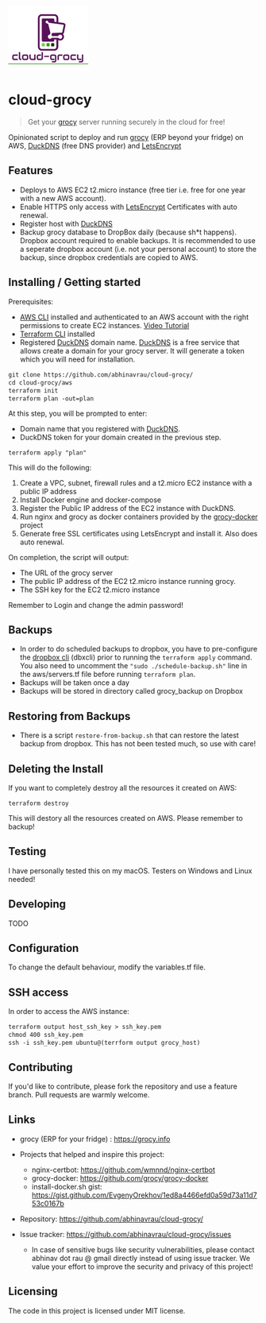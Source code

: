 ![Logo of the project](images/cloud-grocy-logo.png)

# cloud-grocy
> Get your [grocy](https://grocy.info) server running securely in the cloud for free!

Opinionated script to deploy and run [grocy](https://grocy.info) (ERP beyond your fridge) on AWS, [DuckDNS](https://duckdns.org) (free DNS provider) and [LetsEncrypt](https://letsencrypt.org/)

## Features

* Deploys to AWS EC2 t2.micro instance (free tier i.e. free for one year with a new AWS account).
* Enable HTTPS only access with [LetsEncrypt](https://letsencrypt.org/) Certificates with auto renewal.
* Register host with [DuckDNS](https://duckdns.org)
* Backup grocy database to DropBox daily (because sh*t happens). Dropbox account required to enable backups. It is recommended to use a seperate dropbox account (i.e. not your personal account) to store the backup, since dropbox credentials are copied to AWS. 

## Installing / Getting started

Prerequisites:
* [AWS CLI](https://docs.aws.amazon.com/cli/latest/userguide/install-cliv2.html) installed and authenticated to an AWS account with the right permissions to create EC2 instances. [Video Tutorial](https://www.youtube.com/watch?v=FOK5BPy30HQ)
* [Terraform CLI](https://learn.hashicorp.com/terraform/getting-started/install.html) installed
* Registered [DuckDNS](htts://duckdns.org) domain name. [DuckDNS](https://duckdns.org) is a free service that allows create a domain for your grocy server. It will generate a token which you will need for installation.

```shell
git clone https://github.com/abhinavrau/cloud-grocy/
cd cloud-grocy/aws
terraform init
terraform plan -out=plan
```

At this step, you will be prompted to enter:

* Domain name that you registered with [DuckDNS](htts://duckdns.org). 
* DuckDNS token for your domain created in the previous step.   

```shell 
terraform apply "plan"
```

This will do the following:

1. Create a VPC, subnet, firewall rules and a t2.micro EC2 instance with a public IP address
1. Install Docker engine and docker-compose
1. Register the Public IP address of the EC2 instance with DuckDNS.
1. Run nginx and grocy as docker containers provided by the [grocy-docker](https://github.com/grocy/grocy-docker) project
1. Generate free SSL certificates using LetsEncrypt and install it. Also does auto renewal. 

On completion, the script will output:
* The URL of the grocy server
* The public IP address of the EC2 t2.micro instance running grocy.
* The SSH key for the EC2 t2.micro instance

Remember to Login and change the admin password!

## Backups

* In order to do scheduled backups to dropbox, you have to pre-configure the [dropbox cli](https://github.com/dropbox/dbxcli) (dbxcli) prior to running the `terraform apply` command. You also need to uncomment the `"sudo ./schedule-backup.sh"` line in the aws/servers.tf file before running `terraform plan`.
* Backups will be taken once a day
* Backups will be stored in directory called grocy_backup on Dropbox

## Restoring from Backups
* There is a script `restore-from-backup.sh` that can restore the latest backup from dropbox. This has not been tested much, so use with care!


## Deleting the Install

If you want to completely destroy all the resources it created on AWS:

```shell 
terraform destroy
```
This will destory all the resources created on AWS. Please remember to backup!

## Testing

I have personally tested this on my macOS. Testers on Windows and Linux needed!

## Developing

TODO

## Configuration

To change the default behaviour, modify the variables.tf file.

## SSH access

In order to access the AWS instance:

```shell 
terraform output host_ssh_key > ssh_key.pem
chmod 400 ssh_key.pem
ssh -i ssh_key.pem ubuntu@(terrform output grocy_host)
```

## Contributing

If you'd like to contribute, please fork the repository and use a feature
branch. Pull requests are warmly welcome.

## Links

- grocy (ERP for your fridge) : https://grocy.info
- Projects that helped and inspire this project:
  - nginx-certbot: https://github.com/wmnnd/nginx-certbot
  - grocy-docker: https://github.com/grocy/grocy-docker
  - install-docker.sh gist: https://gist.github.com/EvgenyOrekhov/1ed8a4466efd0a59d73a11d753c0167b
  
- Repository: https://github.com/abhinavrau/cloud-grocy/
- Issue tracker: https://github.com/abhinavrau/cloud-grocy/issues

  - In case of sensitive bugs like security vulnerabilities, please contact
    abhinav dot rau @ gmail directly instead of using issue tracker. We value your effort
    to improve the security and privacy of this project!


## Licensing
The code in this project is licensed under MIT license.
